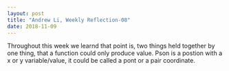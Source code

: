 ```yaml
---
layout: post
title: "Andrew Li, Weekly Reflection-08"
date: 2018-11-09
---
```


Throughout this week we learnd that point is, two things held together by one thing, that a function could only produce value. Pson is a postion with a x or y variable/value, it could be called a pont or a pair coordinate. 
